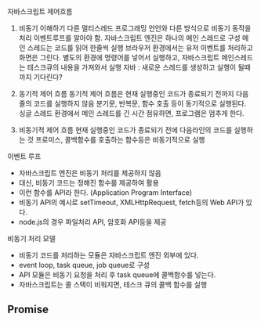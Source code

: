 자바스크립트 제어흐름

1. 비동기 이해하기 
   다른 멀티스레드 프로그래밍 언언와 다른 방식으로 비동기 동작을 처리
   이벤트루프를 알아야 함. 
   자바스크립트 엔진은 하나의 메인 스레드로 구성
   메인 스레드는 코드를 읽어 한줄씩 실행
   브라우저 환경에서는 유저 이벤트를 처리하고 화면은 그린다. 
   별도의 환경에 명령어를 넣어서 실행하고, 자바스크립트 메인스레드는 테스크큐의 내용을 가져와서 실행
   자바 : 새로운 스레드를 생성하고 실행이 될때까지 기다린다?
   
2. 동기적 제어 흐름
   동기적 제어 흐름은 현재 실행중인 코드가 종료되기 전까지 다음 줄의 코드를 실행하지 않음
   분기문, 반복문, 함수 호출 등이 동기적으로 실행된다. 
   싱글 스레드 환경에서 메인 스레드를 긴 시간 점유하면, 프로그램은 멈추게 한다. 

3. 비동기적 제어 흐름
   현재 실행중인 코드가 종료되기 전에 다음라인의 코드를 실행하는 것
   프로미스, 콜백함수를 호출하는 함수등은 비동기적으로 실행
   
이벤트 루프
   - 자바스크립트 엔진은 비동기 처리를 제공하지 않음
   - 대신, 비동기 코드는 정해진 함수를 제공하여 활용
   - 이런 함수를 API라 한다. (Application Program Interface)
   - 비동기 API의 예시로 setTimeout, XMLHttpRequest, fetch등의 Web API가 있다. 
   - node.js의 경우 파일처리 API, 암호화 API등을 제공
   
 비동기 처리 모델
   - 비동기 코드를 처리하는 모듈은 자바스크립트 엔진 외부에 있다. 
   - event loop, task queue, job queue로 구성
   - API 모듈은 비동기 요청을 처리 후 task queue에 콜백함수를 넣는다.
   - 자바스크립트는 콜 스택이 비워지면, 테스크 큐의 콜백 함수를 실행

Promise
  - 
